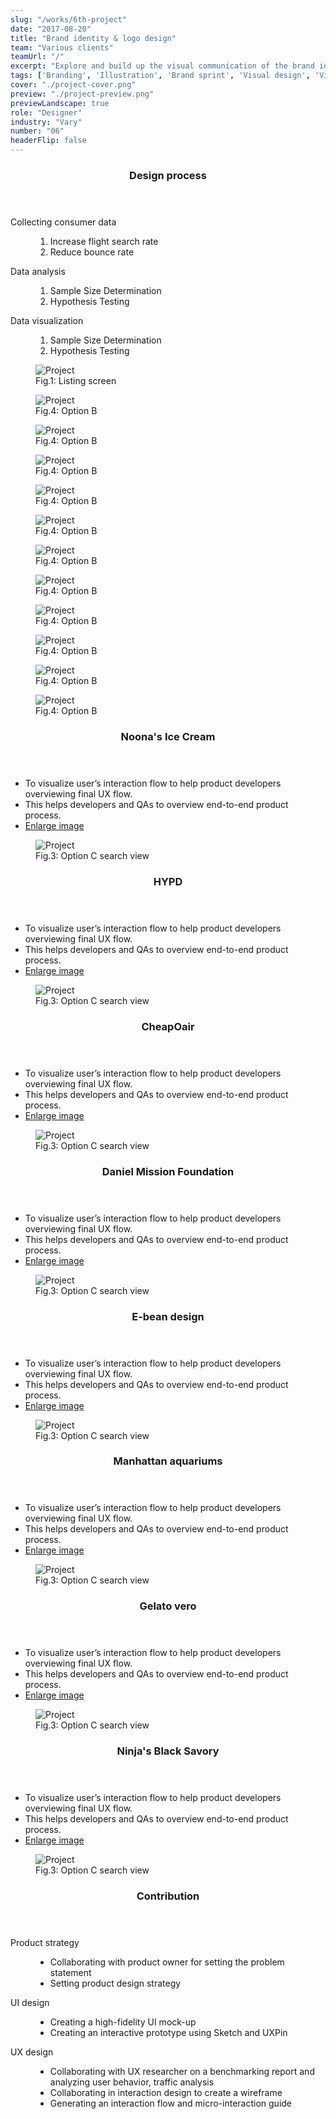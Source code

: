 ```yaml
---
slug: "/works/6th-project"
date: "2017-08-20"
title: "Brand identity & logo design"
team: "Various clients"
teamUrl: "/"
excerpt: "Explore and build up the visual communication of the brand identity"
tags: ['Branding', 'Illustration', 'Brand sprint', 'Visual design', 'Visual narrative', 'Print design']
cover: "./project-cover.png"
preview: "./project-preview.png"
previewLandscape: true
role: "Designer"
industry: "Vary"
number: "06"
headerFlip: false
---
```


<div class="content-section project-content project-content--6/4 project-content--flipped md:grid-cols-2">
  <div class="project-content__column">
    <header class="content-section__header">
      <h3 class="h3">Design process</h3>
    </header>
    <dl>
      <dt>Collecting consumer data</dt>
      <dd>
        <ol class="bulleted-list">
          <li>Increase flight search rate</li>
          <li>Reduce bounce rate</li>
        </ol>
      </dd>
      <dt>Data analysis</dt>
      <dd>
        <ol class="bulleted-list">
          <li>Sample Size Determination</li>
          <li>Hypothesis Testing</li>
        </ol>
      </dd>
      <dt>Data visualization</dt>
      <dd>
        <ol class="bulleted-list">
          <li>Sample Size Determination</li>
          <li>Hypothesis Testing</li>
        </ol>
      </dd>
    </dl>
  </div>
  <div class="project-content__column project-content__image">
    <figure class="project-content__figure -ml-8 -mr-8 md:-ml-32 md:-mr-12 lg:ml-0 lg:mr-0">
      <img src="./project01.png" alt="Project" />
      <figcaption>Fig.1: Listing screen</figcaption>
    </figure>
  </div>
</div>
<div class="content-section project-content md:-mt-16 lg:-mt-4">
  <div class="project-content__column project-content__image project-content__image--block">
    <figure class="project-content__figure">
      <img src="./project02.png" alt="Project" />
      <figcaption>Fig.4: Option B</figcaption>
    </figure>
    <figure class="project-content__figure">
      <img src="./project03.png" alt="Project" />
      <figcaption>Fig.4: Option B</figcaption>
    </figure>
    <figure class="project-content__figure">
      <img src="./project04.png" alt="Project" />
      <figcaption>Fig.4: Option B</figcaption>
    </figure>
    <figure class="project-content__figure">
      <img src="./project05.png" alt="Project" />
      <figcaption>Fig.4: Option B</figcaption>
    </figure>
    <figure class="project-content__figure">
      <img src="./project06.png" alt="Project" />
      <figcaption>Fig.4: Option B</figcaption>
    </figure>
  </div>
</div>
<div class="content-section project-content md:-mt-16 lg:-mt-8">
  <div class="project-content__column project-content__image project-content__image--block">
    <figure class="project-content__figure">
      <img src="./project07.png" alt="Project" />
      <figcaption>Fig.4: Option B</figcaption>
    </figure>
    <figure class="project-content__figure">
      <img src="./project08.png" alt="Project" />
      <figcaption>Fig.4: Option B</figcaption>
    </figure>
    <figure class="project-content__figure">
      <img src="./project09.png" alt="Project" />
      <figcaption>Fig.4: Option B</figcaption>
    </figure>
    <figure class="project-content__figure">
      <img src="./project10.png" alt="Project" />
      <figcaption>Fig.4: Option B</figcaption>
    </figure>
    <figure class="project-content__figure">
      <img src="./project11.png" alt="Project" />
      <figcaption>Fig.4: Option B</figcaption>
    </figure>
    <figure class="project-content__figure">
      <img src="./project12.png" alt="Project" />
      <figcaption>Fig.4: Option B</figcaption>
    </figure>
  </div>
</div>
<div class="content-section project-content project-content--6/4">
  <div class="project-content__column">
    <header class="content-section__header">
      <h3 class="h3">Noona's Ice Cream</h3>
    </header>
    <ul class="bulleted-list">
      <li>To visualize user’s interaction flow to help product developers overviewing final UX flow.</li>
      <li>This helps developers and QAs to overview end-to-end product process.</li>
      <li><a href="https://drive.google.com/file/d/1e4CmK73HWg_kwraxP7-GWWBLrzHwWX0L/view" target="_blank" rel="noreferrer" class="text-sm text-gray-600">Enlarge image</a></li>
    </ul>
  </div>
  <div class="project-content__column project-content__image">
    <figure class="project-content__figure -mr-8 -ml-8 md:-mr-12 md:-ml-12 lg:mr-0 lg:ml-0">
      <img src="./project13.png" alt="Project"/>
      <figcaption>Fig.3: Option C search view</figcaption>
    </figure>
  </div>
</div>
<div class="content-section project-content project-content--4/6 project-content--flipped">
  <div class="project-content__column">
    <header class="content-section__header">
      <h3 class="h3">HYPD</h3>
    </header>
    <ul class="bulleted-list">
      <li>To visualize user’s interaction flow to help product developers overviewing final UX flow.</li>
      <li>This helps developers and QAs to overview end-to-end product process.</li>
      <li><a href="https://drive.google.com/file/d/1e4CmK73HWg_kwraxP7-GWWBLrzHwWX0L/view" target="_blank" rel="noreferrer" class="text-sm text-gray-600">Enlarge image</a></li>
    </ul>
  </div>
  <div class="project-content__column project-content__image">
    <figure class="project-content__figure -mr-8 -ml-8 md:-mr-12 md:-ml-12 lg:mr-0 lg:ml-0">
      <img src="./project14.png" alt="Project"/>
      <figcaption>Fig.3: Option C search view</figcaption>
    </figure>
  </div>
</div>
<div class="content-section project-content project-content--6/4">
  <div class="project-content__column">
    <header class="content-section__header">
      <h3 class="h3">CheapOair</h3>
    </header>
    <ul class="bulleted-list">
      <li>To visualize user’s interaction flow to help product developers overviewing final UX flow.</li>
      <li>This helps developers and QAs to overview end-to-end product process.</li>
      <li><a href="https://drive.google.com/file/d/1e4CmK73HWg_kwraxP7-GWWBLrzHwWX0L/view" target="_blank" rel="noreferrer" class="text-sm text-gray-600">Enlarge image</a></li>
    </ul>
  </div>
  <div class="project-content__column project-content__image">
    <figure class="project-content__figure -mr-8 -ml-8 md:-mr-12 md:-ml-12 lg:mr-0 lg:ml-0">
      <img src="./project20.png" alt="Project"/>
      <figcaption>Fig.3: Option C search view</figcaption>
    </figure>
  </div>
</div>
<div class="content-section project-content project-content--4/6 project-content--flipped">
  <div class="project-content__column">
    <header class="content-section__header">
      <h3 class="h3">Daniel Mission Foundation</h3>
    </header>
    <ul class="bulleted-list">
      <li>To visualize user’s interaction flow to help product developers overviewing final UX flow.</li>
      <li>This helps developers and QAs to overview end-to-end product process.</li>
      <li><a href="https://drive.google.com/file/d/1e4CmK73HWg_kwraxP7-GWWBLrzHwWX0L/view" target="_blank" rel="noreferrer" class="text-sm text-gray-600">Enlarge image</a></li>
    </ul>
  </div>
  <div class="project-content__column project-content__image">
    <figure class="project-content__figure -mr-8 -ml-8 md:-mr-12 md:-ml-12 lg:mr-0 lg:ml-0">
      <img src="./project15.png" alt="Project"/>
      <figcaption>Fig.3: Option C search view</figcaption>
    </figure>
  </div>
</div>
<div class="content-section project-content project-content--6/4">
  <div class="project-content__column">
    <header class="content-section__header">
      <h3 class="h3">E-bean design</h3>
    </header>
    <ul class="bulleted-list">
      <li>To visualize user’s interaction flow to help product developers overviewing final UX flow.</li>
      <li>This helps developers and QAs to overview end-to-end product process.</li>
      <li><a href="https://drive.google.com/file/d/1e4CmK73HWg_kwraxP7-GWWBLrzHwWX0L/view" target="_blank" rel="noreferrer" class="text-sm text-gray-600">Enlarge image</a></li>
    </ul>
  </div>
  <div class="project-content__column project-content__image">
    <figure class="project-content__figure -mr-8 -ml-8 md:-mr-12 md:-ml-12 lg:mr-0 lg:ml-0">
      <img src="./project16.png" alt="Project"/>
      <figcaption>Fig.3: Option C search view</figcaption>
    </figure>
  </div>
</div>
<div class="content-section project-content project-content--4/6 project-content--flipped">
  <div class="project-content__column">
    <header class="content-section__header">
      <h3 class="h3">Manhattan aquariums</h3>
    </header>
    <ul class="bulleted-list">
      <li>To visualize user’s interaction flow to help product developers overviewing final UX flow.</li>
      <li>This helps developers and QAs to overview end-to-end product process.</li>
      <li><a href="https://drive.google.com/file/d/1e4CmK73HWg_kwraxP7-GWWBLrzHwWX0L/view" target="_blank" rel="noreferrer" class="text-sm text-gray-600">Enlarge image</a></li>
    </ul>
  </div>
  <div class="project-content__column project-content__image">
    <figure class="project-content__figure -mr-8 -ml-8 md:-mr-12 md:-ml-12 lg:mr-0 lg:ml-0">
      <img src="./project17.png" alt="Project"/>
      <figcaption>Fig.3: Option C search view</figcaption>
    </figure>
  </div>
</div>
<div class="content-section project-content project-content--6/4">
  <div class="project-content__column">
    <header class="content-section__header">
      <h3 class="h3">Gelato vero</h3>
    </header>
    <ul class="bulleted-list">
      <li>To visualize user’s interaction flow to help product developers overviewing final UX flow.</li>
      <li>This helps developers and QAs to overview end-to-end product process.</li>
      <li><a href="https://drive.google.com/file/d/1e4CmK73HWg_kwraxP7-GWWBLrzHwWX0L/view" target="_blank" rel="noreferrer" class="text-sm text-gray-600">Enlarge image</a></li>
    </ul>
  </div>
  <div class="project-content__column project-content__image">
    <figure class="project-content__figure -mr-8 -ml-8 md:-mr-12 md:-ml-12 lg:mr-0 lg:ml-0">
      <img src="./project18.png" alt="Project"/>
      <figcaption>Fig.3: Option C search view</figcaption>
    </figure>
  </div>
</div>
<div class="content-section project-content project-content--4/6 project-content--flipped">
  <div class="project-content__column">
    <header class="content-section__header">
      <h3 class="h3">Ninja's Black Savory</h3>
    </header>
    <ul class="bulleted-list">
      <li>To visualize user’s interaction flow to help product developers overviewing final UX flow.</li>
      <li>This helps developers and QAs to overview end-to-end product process.</li>
      <li><a href="https://drive.google.com/file/d/1e4CmK73HWg_kwraxP7-GWWBLrzHwWX0L/view" target="_blank" rel="noreferrer" class="text-sm text-gray-600">Enlarge image</a></li>
    </ul>
  </div>
  <div class="project-content__column project-content__image">
    <figure class="project-content__figure -mr-8 -ml-8 md:-mr-12 md:-ml-12 lg:mr-0 lg:ml-0">
      <img src="./project19.png" alt="Project"/>
      <figcaption>Fig.3: Option C search view</figcaption>
    </figure>
  </div>
</div>
<div class="content-section project-content">
  <div class="project-content__column">
    <header class="content-section__header">
      <h3 class="h3">Contribution</h3>
    </header>
    <dl class="project-content__card">
      <dt>Product strategy</dt>
      <dd>
        <ul class="bulleted-list">
          <li>Collaborating with product owner for setting the problem statement</li>
          <li>Setting product design strategy</li>
        </ul>
      </dd>
      <dt>UI design</dt>
      <dd>
        <ul class="bulleted-list">
          <li>Creating a high-fidelity UI mock-up</li>
          <li>Creating an interactive prototype using Sketch and UXPin</li>
        </ul>
      </dd>
      <dt>UX design</dt>
      <dd>
        <ul class="bulleted-list">
          <li>Collaborating with UX researcher on a benchmarking report and analyzing user behavior, traffic analysis</li>
          <li>Collaborating in interaction design to create a wireframe</li>
          <li>Generating an interaction flow and micro-interaction guide</li>
        </ul>
      </dd>
    </dl>
  </div>
</div>
